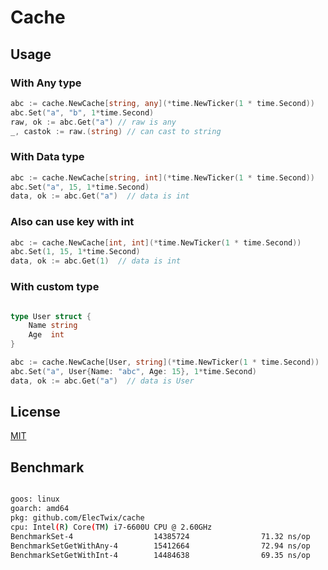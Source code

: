 # Cache
   


## Usage

### With Any type

```go
abc := cache.NewCache[string, any](*time.NewTicker(1 * time.Second))
abc.Set("a", "b", 1*time.Second)
raw, ok := abc.Get("a") // raw is any
_, castok := raw.(string) // can cast to string
```


### With Data type

```go
abc := cache.NewCache[string, int](*time.NewTicker(1 * time.Second))
abc.Set("a", 15, 1*time.Second)
data, ok := abc.Get("a")  // data is int
```

### Also can use key with int

```go
abc := cache.NewCache[int, int](*time.NewTicker(1 * time.Second))
abc.Set(1, 15, 1*time.Second)
data, ok := abc.Get(1)  // data is int
```

### With custom type

```go

type User struct {
    Name string
    Age  int
}

abc := cache.NewCache[User, string](*time.NewTicker(1 * time.Second))
abc.Set("a", User{Name: "abc", Age: 15}, 1*time.Second)
data, ok := abc.Get("a")  // data is User
```


## License

[MIT](LICENSE)

## Benchmark

```bash

goos: linux
goarch: amd64
pkg: github.com/ElecTwix/cache
cpu: Intel(R) Core(TM) i7-6600U CPU @ 2.60GHz
BenchmarkSet-4                  14385724                71.32 ns/op            0 B/op          0 allocs/op
BenchmarkSetGetWithAny-4        15412664                72.94 ns/op            0 B/op          0 allocs/op
BenchmarkSetGetWithInt-4        14484638                69.35 ns/op            0 B/op          0 allocs/op
```

